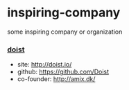 # inspiring-company
some inspiring company or organization

### [doist](http://doist.io/)

- site: http://doist.io/
- github: https://github.com/Doist
- co-founder: http://amix.dk/



